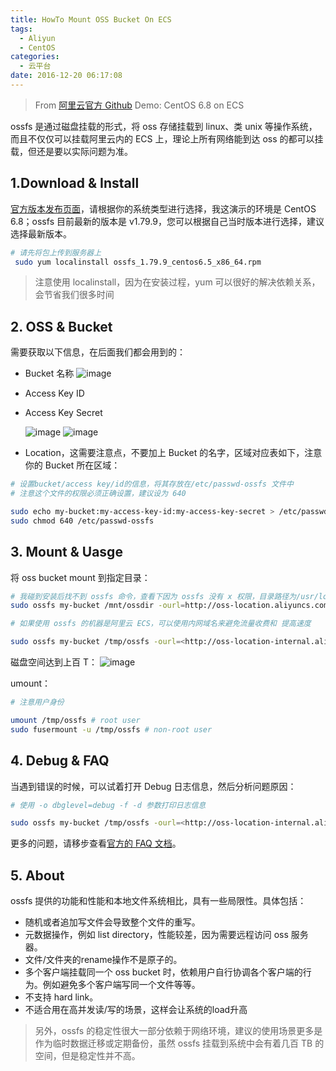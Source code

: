 ```yaml
---
title: HowTo Mount OSS Bucket On ECS
tags: 
  - Aliyun
  - CentOS
categories:
  - 云平台 
date: 2016-12-20 06:17:08
---
```


> From [阿里云官方 Github](https://github.com/aliyun/ossfs)
> Demo: CentOS 6.8 on ECS

ossfs 是通过磁盘挂载的形式，将 oss 存储挂载到 linux、类 unix 等操作系统，而且不仅仅可以挂载阿里云内的 ECS 上，理论上所有网络能到达 oss 的都可以挂载，但还是要以实际问题为准。

## 1.Download & Install

[官方版本发布页面](https://github.com/aliyun/ossfs/releases)，请根据你的系统类型进行选择，我这演示的环境是 CentOS 6.8；ossfs 目前最新的版本是 v1.79.9，您可以根据自己当时版本进行选择，建议选择最新版本。

```bash
# 请先将包上传到服务器上
 sudo yum localinstall ossfs_1.79.9_centos6.5_x86_64.rpm
```

>注意使用 localinstall，因为在安装过程，yum 可以很好的解决依赖关系，会节省我们很多时间

## 2. OSS & Bucket

需要获取以下信息，在后面我们都会用到的：

- Bucket 名称
  ![image](https://samzong.oss-cn-shenzhen.aliyuncs.com/2016/11/QQ20161111-0.jpg)
  
- Access Key ID

- Access Key Secret

  ![image](https://samzong.oss-cn-shenzhen.aliyuncs.com/2016/11/0256A9CB-A0FA-43BC-82AF-4DE17D4852B6.png)
  ![image](https://samzong.oss-cn-shenzhen.aliyuncs.com/2016/11/QQ20161111-2.jpg)

- Location，这需要注意点，不要加上 Bucket 的名字，区域对应表如下，注意你的 Bucket 所在区域：

```bash
# 设置bucket/access key/id的信息，将其存放在/etc/passwd-ossfs 文件中
# 注意这个文件的权限必须正确设置，建议设为 640

sudo echo my-bucket:my-access-key-id:my-access-key-secret > /etc/passwd-ossfs
sudo chmod 640 /etc/passwd-ossfs

```

## 3. Mount & Uasge

将 oss bucket mount 到指定目录：

```bash
# 我碰到安装后找不到 ossfs 命令，查看下因为 ossfs 没有 x 权限，目录路径为/usr/local/bin，如果您也碰到这个问题，可以增加 x 权限后再测试
sudo ossfs my-bucket /mnt/ossdir -ourl=http://oss-location.aliyuncs.com

# 如果使用 ossfs 的机器是阿里云 ECS，可以使用内网域名来避免流量收费和 提高速度

sudo ossfs my-bucket /tmp/ossfs -ourl=<http://oss-location-internal.aliyuncs.com>

```

磁盘空间达到上百 T：
![image](https://samzong.oss-cn-shenzhen.aliyuncs.com/2016/11/0B78E099-5488-4839-AE48-09A074E7415D.png)

 umount：

```bash
# 注意用户身份

umount /tmp/ossfs # root user
sudo fusermount -u /tmp/ossfs # non-root user

```

## 4. Debug & FAQ

当遇到错误的时候，可以试着打开 Debug 日志信息，然后分析问题原因：

```bash
# 使用 -o dbglevel=debug -f -d 参数打印日志信息

sudo ossfs my-bucket /tmp/ossfs -ourl=<http://oss-location-internal.aliyuncs.com> -o dbglevel=debug -f -d > /mnt/ossfs.log 2>&1

```

更多的问题，请移步查看[官方的 FAQ 文档](https://github.com/aliyun/ossfs/wiki/FAQ)。

## 5. About

ossfs 提供的功能和性能和本地文件系统相比，具有一些局限性。具体包括：

- 随机或者追加写文件会导致整个文件的重写。
- 元数据操作，例如 list directory，性能较差，因为需要远程访问 oss 服务器。
- 文件/文件夹的rename操作不是原子的。
- 多个客户端挂载同一个 oss bucket 时，依赖用户自行协调各个客户端的行为。例如避免多个客户端写同一个文件等等。
- 不支持 hard link。
- 不适合用在高并发读/写的场景，这样会让系统的load升高

> 另外，ossfs 的稳定性很大一部分依赖于网络环境，建议的使用场景更多是作为临时数据迁移或定期备份，虽然 ossfs 挂载到系统中会有着几百 TB 的空间，但是稳定性并不高。
